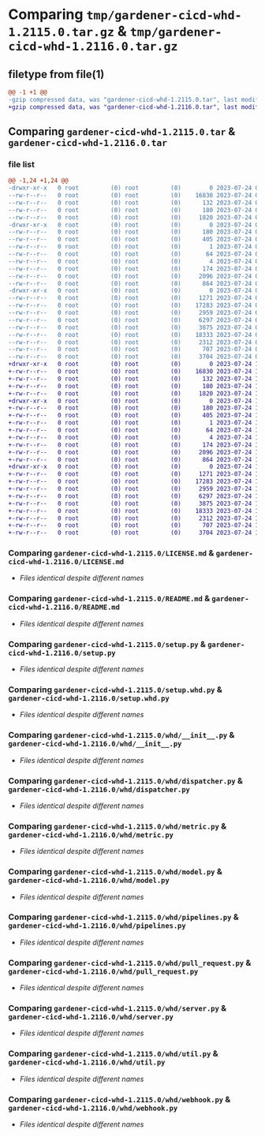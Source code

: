 # Comparing `tmp/gardener-cicd-whd-1.2115.0.tar.gz` & `tmp/gardener-cicd-whd-1.2116.0.tar.gz`

## filetype from file(1)

```diff
@@ -1 +1 @@
-gzip compressed data, was "gardener-cicd-whd-1.2115.0.tar", last modified: Mon Jul 24 06:41:40 2023, max compression
+gzip compressed data, was "gardener-cicd-whd-1.2116.0.tar", last modified: Mon Jul 24 11:00:35 2023, max compression
```

## Comparing `gardener-cicd-whd-1.2115.0.tar` & `gardener-cicd-whd-1.2116.0.tar`

### file list

```diff
@@ -1,24 +1,24 @@
-drwxr-xr-x   0 root         (0) root         (0)        0 2023-07-24 06:41:40.768611 gardener-cicd-whd-1.2115.0/
--rw-r--r--   0 root         (0) root         (0)    16830 2023-07-24 06:40:57.000000 gardener-cicd-whd-1.2115.0/LICENSE.md
--rw-r--r--   0 root         (0) root         (0)      132 2023-07-24 06:40:57.000000 gardener-cicd-whd-1.2115.0/NOTICE.md
--rw-r--r--   0 root         (0) root         (0)      180 2023-07-24 06:41:40.768611 gardener-cicd-whd-1.2115.0/PKG-INFO
--rw-r--r--   0 root         (0) root         (0)     1820 2023-07-24 06:40:57.000000 gardener-cicd-whd-1.2115.0/README.md
-drwxr-xr-x   0 root         (0) root         (0)        0 2023-07-24 06:41:40.764611 gardener-cicd-whd-1.2115.0/gardener_cicd_whd.egg-info/
--rw-r--r--   0 root         (0) root         (0)      180 2023-07-24 06:41:40.000000 gardener-cicd-whd-1.2115.0/gardener_cicd_whd.egg-info/PKG-INFO
--rw-r--r--   0 root         (0) root         (0)      405 2023-07-24 06:41:40.000000 gardener-cicd-whd-1.2115.0/gardener_cicd_whd.egg-info/SOURCES.txt
--rw-r--r--   0 root         (0) root         (0)        1 2023-07-24 06:41:40.000000 gardener-cicd-whd-1.2115.0/gardener_cicd_whd.egg-info/dependency_links.txt
--rw-r--r--   0 root         (0) root         (0)       64 2023-07-24 06:41:40.000000 gardener-cicd-whd-1.2115.0/gardener_cicd_whd.egg-info/requires.txt
--rw-r--r--   0 root         (0) root         (0)        4 2023-07-24 06:41:40.000000 gardener-cicd-whd-1.2115.0/gardener_cicd_whd.egg-info/top_level.txt
--rw-r--r--   0 root         (0) root         (0)      174 2023-07-24 06:41:40.768611 gardener-cicd-whd-1.2115.0/setup.cfg
--rw-r--r--   0 root         (0) root         (0)     2096 2023-07-24 06:40:57.000000 gardener-cicd-whd-1.2115.0/setup.py
--rw-r--r--   0 root         (0) root         (0)      864 2023-07-24 06:40:57.000000 gardener-cicd-whd-1.2115.0/setup.whd.py
-drwxr-xr-x   0 root         (0) root         (0)        0 2023-07-24 06:41:40.768611 gardener-cicd-whd-1.2115.0/whd/
--rw-r--r--   0 root         (0) root         (0)     1271 2023-07-24 06:40:57.000000 gardener-cicd-whd-1.2115.0/whd/__init__.py
--rw-r--r--   0 root         (0) root         (0)    17283 2023-07-24 06:40:57.000000 gardener-cicd-whd-1.2115.0/whd/dispatcher.py
--rw-r--r--   0 root         (0) root         (0)     2959 2023-07-24 06:40:57.000000 gardener-cicd-whd-1.2115.0/whd/metric.py
--rw-r--r--   0 root         (0) root         (0)     6297 2023-07-24 06:40:57.000000 gardener-cicd-whd-1.2115.0/whd/model.py
--rw-r--r--   0 root         (0) root         (0)     3875 2023-07-24 06:40:57.000000 gardener-cicd-whd-1.2115.0/whd/pipelines.py
--rw-r--r--   0 root         (0) root         (0)    18333 2023-07-24 06:40:57.000000 gardener-cicd-whd-1.2115.0/whd/pull_request.py
--rw-r--r--   0 root         (0) root         (0)     2312 2023-07-24 06:40:57.000000 gardener-cicd-whd-1.2115.0/whd/server.py
--rw-r--r--   0 root         (0) root         (0)      707 2023-07-24 06:40:57.000000 gardener-cicd-whd-1.2115.0/whd/util.py
--rw-r--r--   0 root         (0) root         (0)     3704 2023-07-24 06:40:57.000000 gardener-cicd-whd-1.2115.0/whd/webhook.py
+drwxr-xr-x   0 root         (0) root         (0)        0 2023-07-24 11:00:35.671940 gardener-cicd-whd-1.2116.0/
+-rw-r--r--   0 root         (0) root         (0)    16830 2023-07-24 10:59:46.000000 gardener-cicd-whd-1.2116.0/LICENSE.md
+-rw-r--r--   0 root         (0) root         (0)      132 2023-07-24 10:59:46.000000 gardener-cicd-whd-1.2116.0/NOTICE.md
+-rw-r--r--   0 root         (0) root         (0)      180 2023-07-24 11:00:35.671940 gardener-cicd-whd-1.2116.0/PKG-INFO
+-rw-r--r--   0 root         (0) root         (0)     1820 2023-07-24 10:59:46.000000 gardener-cicd-whd-1.2116.0/README.md
+drwxr-xr-x   0 root         (0) root         (0)        0 2023-07-24 11:00:35.667940 gardener-cicd-whd-1.2116.0/gardener_cicd_whd.egg-info/
+-rw-r--r--   0 root         (0) root         (0)      180 2023-07-24 11:00:35.000000 gardener-cicd-whd-1.2116.0/gardener_cicd_whd.egg-info/PKG-INFO
+-rw-r--r--   0 root         (0) root         (0)      405 2023-07-24 11:00:35.000000 gardener-cicd-whd-1.2116.0/gardener_cicd_whd.egg-info/SOURCES.txt
+-rw-r--r--   0 root         (0) root         (0)        1 2023-07-24 11:00:35.000000 gardener-cicd-whd-1.2116.0/gardener_cicd_whd.egg-info/dependency_links.txt
+-rw-r--r--   0 root         (0) root         (0)       64 2023-07-24 11:00:35.000000 gardener-cicd-whd-1.2116.0/gardener_cicd_whd.egg-info/requires.txt
+-rw-r--r--   0 root         (0) root         (0)        4 2023-07-24 11:00:35.000000 gardener-cicd-whd-1.2116.0/gardener_cicd_whd.egg-info/top_level.txt
+-rw-r--r--   0 root         (0) root         (0)      174 2023-07-24 11:00:35.671940 gardener-cicd-whd-1.2116.0/setup.cfg
+-rw-r--r--   0 root         (0) root         (0)     2096 2023-07-24 10:59:46.000000 gardener-cicd-whd-1.2116.0/setup.py
+-rw-r--r--   0 root         (0) root         (0)      864 2023-07-24 10:59:46.000000 gardener-cicd-whd-1.2116.0/setup.whd.py
+drwxr-xr-x   0 root         (0) root         (0)        0 2023-07-24 11:00:35.671940 gardener-cicd-whd-1.2116.0/whd/
+-rw-r--r--   0 root         (0) root         (0)     1271 2023-07-24 10:59:46.000000 gardener-cicd-whd-1.2116.0/whd/__init__.py
+-rw-r--r--   0 root         (0) root         (0)    17283 2023-07-24 10:59:46.000000 gardener-cicd-whd-1.2116.0/whd/dispatcher.py
+-rw-r--r--   0 root         (0) root         (0)     2959 2023-07-24 10:59:46.000000 gardener-cicd-whd-1.2116.0/whd/metric.py
+-rw-r--r--   0 root         (0) root         (0)     6297 2023-07-24 10:59:46.000000 gardener-cicd-whd-1.2116.0/whd/model.py
+-rw-r--r--   0 root         (0) root         (0)     3875 2023-07-24 10:59:46.000000 gardener-cicd-whd-1.2116.0/whd/pipelines.py
+-rw-r--r--   0 root         (0) root         (0)    18333 2023-07-24 10:59:46.000000 gardener-cicd-whd-1.2116.0/whd/pull_request.py
+-rw-r--r--   0 root         (0) root         (0)     2312 2023-07-24 10:59:46.000000 gardener-cicd-whd-1.2116.0/whd/server.py
+-rw-r--r--   0 root         (0) root         (0)      707 2023-07-24 10:59:46.000000 gardener-cicd-whd-1.2116.0/whd/util.py
+-rw-r--r--   0 root         (0) root         (0)     3704 2023-07-24 10:59:46.000000 gardener-cicd-whd-1.2116.0/whd/webhook.py
```

### Comparing `gardener-cicd-whd-1.2115.0/LICENSE.md` & `gardener-cicd-whd-1.2116.0/LICENSE.md`

 * *Files identical despite different names*

### Comparing `gardener-cicd-whd-1.2115.0/README.md` & `gardener-cicd-whd-1.2116.0/README.md`

 * *Files identical despite different names*

### Comparing `gardener-cicd-whd-1.2115.0/setup.py` & `gardener-cicd-whd-1.2116.0/setup.py`

 * *Files identical despite different names*

### Comparing `gardener-cicd-whd-1.2115.0/setup.whd.py` & `gardener-cicd-whd-1.2116.0/setup.whd.py`

 * *Files identical despite different names*

### Comparing `gardener-cicd-whd-1.2115.0/whd/__init__.py` & `gardener-cicd-whd-1.2116.0/whd/__init__.py`

 * *Files identical despite different names*

### Comparing `gardener-cicd-whd-1.2115.0/whd/dispatcher.py` & `gardener-cicd-whd-1.2116.0/whd/dispatcher.py`

 * *Files identical despite different names*

### Comparing `gardener-cicd-whd-1.2115.0/whd/metric.py` & `gardener-cicd-whd-1.2116.0/whd/metric.py`

 * *Files identical despite different names*

### Comparing `gardener-cicd-whd-1.2115.0/whd/model.py` & `gardener-cicd-whd-1.2116.0/whd/model.py`

 * *Files identical despite different names*

### Comparing `gardener-cicd-whd-1.2115.0/whd/pipelines.py` & `gardener-cicd-whd-1.2116.0/whd/pipelines.py`

 * *Files identical despite different names*

### Comparing `gardener-cicd-whd-1.2115.0/whd/pull_request.py` & `gardener-cicd-whd-1.2116.0/whd/pull_request.py`

 * *Files identical despite different names*

### Comparing `gardener-cicd-whd-1.2115.0/whd/server.py` & `gardener-cicd-whd-1.2116.0/whd/server.py`

 * *Files identical despite different names*

### Comparing `gardener-cicd-whd-1.2115.0/whd/util.py` & `gardener-cicd-whd-1.2116.0/whd/util.py`

 * *Files identical despite different names*

### Comparing `gardener-cicd-whd-1.2115.0/whd/webhook.py` & `gardener-cicd-whd-1.2116.0/whd/webhook.py`

 * *Files identical despite different names*


